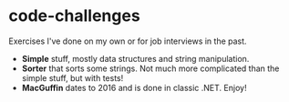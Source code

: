 # code-challenges
Exercises I've done on my own or for job interviews in the past.

- **Simple** stuff, mostly data structures and string manipulation.
- **Sorter** that sorts some strings. Not much more complicated than the simple stuff, but with tests!
- **MacGuffin** dates to 2016 and is done in classic .NET. Enjoy!
